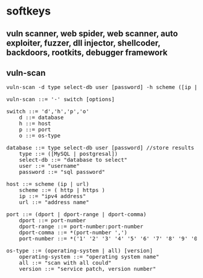 # softkeys
vuln scanner, web spider, web scanner, auto exploiter, fuzzer, dll injector, shellcoder, backdoors, rootkits, debugger framework
-----------------------------------------------------------------------------------------------------------------------------------


   vuln-scan 
-----------------
<pre>
vuln-scan -d type select-db user [password] -h scheme ([ip | url]) -p ([port | port-range | port [,]]) -o os-type  

vuln-scan ::= '-' switch [options] 

switch ::= 'd','h','p','o'
	d ::= database 
	h ::= host 
	p ::= port 
	o ::= os-type 

database ::= type select-db user [password] //store results of scan in database
	type ::= ([MySQL | postgresal]) 
	select-db ::= "database to select" 
	user ::= "username" 
	password ::= "sql password"

host ::= scheme (ip | url) 
	scheme ::= ( http | https )
	ip ::= "ipv4 address" 
	url ::= "address name"  

port ::= (dport | dport-range | dport-comma) 
	dport ::= port-number 
	dport-range ::= port-number:port-number 
	dport-comma ::= *(port-number ',') 
	port-number ::= *('1' '2' '3' '4' '5' '6' '7' '8' '9' '0') 

os-type ::= (operating-system | all) [version] 
	operating-system ::= "operating system name" 
 	all ::= "scan with all could" 
	version ::= "service patch, version number" 
</pre>
